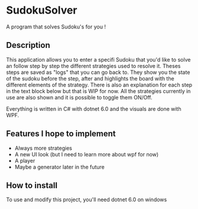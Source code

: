 # SudokuSolver

A program that solves Sudoku's for you !

## Description

This application allows you to enter a specifi Sudoku that you'd like to solve an follow step by step the different strategies used to resolve it.
Theses steps are saved as "logs" that you can go back to. They show you the state of the sudoku before the step, after and highlights the board
with the different elements of the strategy. There is also an explanation for each step in the text block below but that is WIP for now. 
All the strategies currently in use are also shown and it is possible to toggle them ON/Off.

Everything is written in C# with dotnet 6.0 and the visuals are done with WPF.

## Features I hope to implement

- Always more strategies
- A new UI look (but I need to learn more about wpf for now)
- A player
- Maybe a generator later in the future

## How to install

To use and modify this project, you'll need dotnet 6.0 on windows
